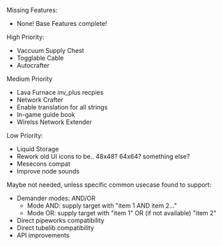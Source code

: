 Missing Features:
- None! Base Features complete!

High Priority:
- Vaccuum Supply Chest
- Togglable Cable
- Autocrafter

Medium Priority
- Lava Furnace inv_plus recpies
- Network Crafter
- Enable translation for all strings
- In-game guide book
- Wirelss Network Extender

Low Priority:
- Liquid Storage
- Rework old UI icons to be.. 48x48? 64x64? something else?
- Mesecons compat
- Improve node sounds

Maybe not needed, unless specific common usecase found to support:
- Demander modes: AND/OR 
  - Mode AND: supply target with "item 1 AND item 2..."
  - Mode OR: supply target with "item 1" OR (if not available) "item 2"
- Direct pipeworks compatibility
- Direct tubelib compatibility
- API improvements
